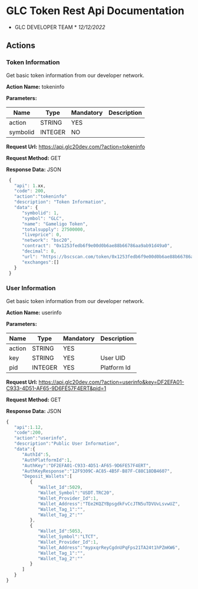 # GLC Token Rest Api Documentation
* GLC DEVELOPER TEAM *
*12/12/2022*

## Actions 

### Token Information
Get basic token information from our developer network.

 **Action Name:**
 tokeninfo
 
  **Parameters:**

 Name | Type | Mandatory | Description
 ------------ | ------------ | ------------ | ------------
 action | STRING | YES |
 symbolid | INTEGER | NO |
 

 **Request Url:**
https://api.glc20dev.com/?action=tokeninfo

**Request Method:**
GET

**Response Data:**
JSON

```javascript
 {
   "api": 1.xx,
   "code": 200,
   "action":"tokeninfo"
   "description": "Token Information",
   "data": {
      "symbolid": 1, 
      "symbol": "GLC", 
      "name": "Gameligo Token", 
      "totalsupply": 27500000, 
      "liveprice": 0, 
      "network": "bsc20", 
      "contract": "0x1253fedb6f9e00d0b6ae88b66786aa9ab91d49a0", 
      "decimal": 8, 
      "url": "https://bscscan.com/token/0x1253fedb6f9e00d0b6ae88b66786aa9ab91d49a0",
      "exchanges":[]
   }
 }
 ```
 
 
 
 ### User Information
Get basic token information from our developer network.

 **Action Name:**
 userinfo
 
  **Parameters:**

 Name | Type | Mandatory | Description
 ------------ | ------------ | ------------ | ------------
 action | STRING | YES |
 key | STRING | YES | User UID
 pid | INTEGER | YES | Platform Id
 
**Request Url:**
https://api.glc20dev.com/?action=userinfo&key=DF2EFA01-C933-4D51-AF65-9D6FE57F4ERT&pid=1

**Request Method:**
GET

**Response Data:**
JSON
 

```javascript
{
   "api":1.12,
   "code":200,
   "action":"userinfo",
   "description":"Public User Information",
   "data":{
      "AuthId":5,
      "AuthPlatformId":1,
      "AuthKey":"DF2EFA01-C933-4D51-AF65-9D6FE57F4ERT",
      "AuthKeyResponse":"12F9309C-AC85-4B5F-B87F-C88C18DB4607",
      "Deposit_Wallets":[
         {
            "Wallet_Id":5029,
            "Wallet_Symbol":"USDT.TRC20",
            "Wallet_Provider_Id":1,
            "Wallet_Address":"TEe2KQZYBpsgdkFvCcJTN5uTDVUvLsvwUZ",
            "Wallet_Tag_1":"",
            "Wallet_Tag_2":""
         },
         {
            "Wallet_Id":5053,
            "Wallet_Symbol":"LTCT",
            "Wallet_Provider_Id":1,
            "Wallet_Address":"mypxqrReyCgdnUPqFps21TA24t1hPZmKW6",
            "Wallet_Tag_1":"",
            "Wallet_Tag_2":""
         }
      ]
   }
}
 ```
 
 
 
 
 
 
 
 
 
 
 
 
 
 
 
 
 
 
 
 

